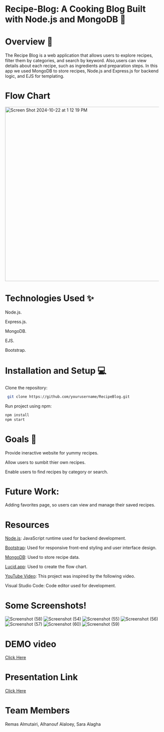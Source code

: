 # Recipe-Blog: A Cooking Blog Built with Node.js and MongoDB 🧩

# Overview 🥘
The Recipe Blog is a web application that allows users to explore recipes, filter them by categories, and search by keyword.
Also,users can view details about each recipe, such as ingredients and preparation steps.
In this app we used MongoDB to store recipes, Node.js and Express.js for backend logic, and EJS for templating.

# Flow Chart
<img width="570" alt="Screen Shot 2024-10-22 at 1 12 19 PM" src="https://github.com/user-attachments/assets/6f074d70-bfcd-48f8-93b6-0a5df1515c53">


# Technologies Used ✨
Node.js.

Express.js.

MongoDB.

EJS.

Bootstrap.

# Installation and Setup 💻
Clone the repository:

```bash
 git clone https://github.com/yourusername/RecipeBlog.git
```
Run project using npm:
```bash
npm install
npm start
```
# Goals 🎯
Provide ineractive website for yummy recipes.

Allow users to sumbit thier own recipes.

Enable users to find recipes by category or search.

# Future Work:

Adding favorites page, so users can view and manage their saved recipes.

# Resources
[Node.js](https://nodejs.org/en): JavaScript runtime used for backend development. 

[Bootstrap](https://getbootstrap.com/): Used for responsive front-end styling and user interface design.

[MongoDB](https://www.mongodb.com/): Used to store recipe data. 

[Lucid.app](https://lucid.app/documents#/home?folder_id=recent): Used to create the flow chart.

[YouTube Video](https://www.youtube.com/watch?time_continue=11189&v=OEdPH4fV7vY&embeds_referring_euri=https%3A%2F%2Fraddy.dev%2F&source_ve_path=MjM4NTE): This project was inspired by the following video.

Visual Studio Code: Code editor used for development.

# Some Screenshots!
![Screenshot (58)](https://github.com/user-attachments/assets/064eb375-e9fd-4704-8524-c1b5848ff66a)
![Screenshot (54)](https://github.com/user-attachments/assets/ec0d9ee9-5e35-4a37-9408-a18f6d4526a4)
![Screenshot (55)](https://github.com/user-attachments/assets/ee8c1c42-658e-4d11-83f2-fe272076283f)
![Screenshot (56)](https://github.com/user-attachments/assets/74542cc8-a0a0-48f0-bffa-c2c01eb5b05d)
![Screenshot (57)](https://github.com/user-attachments/assets/855489f2-b4b5-4cbb-8cad-bad762e095fd)
![Screenshot (60)](https://github.com/user-attachments/assets/cdc0950c-81eb-48b7-afff-5cb9c2df8bc1)
![Screenshot (59)](https://github.com/user-attachments/assets/aa43cfc9-e81d-4e75-a88a-f2a1cbd2a6b1)

# DEMO video

[Click Here](https://imamuedusa-my.sharepoint.com/personal/441019553_sm_imamu_edu_sa/_layouts/15/stream.aspx?id=%2Fpersonal%2F441019553%5Fsm%5Fimamu%5Fedu%5Fsa%2FDocuments%2FAttachments%2FDEmo%201%2Emov&ct=1729790581068&or=OWA%2DNT%2DMail&cid=1838d355%2D440b%2D6d0d%2D132e%2D19d2b49b4712&ga=1&referrer=StreamWebApp%2EWeb&referrerScenario=AddressBarCopied%2Eview%2Edd77c9ca%2Dbf33%2D4014%2D9ebf%2Dee86b69c838c)

# Presentation Link

[Click Here](https://heyzine.com/flip-book/a4b2d6e98f.html#page/10)

# Team Members

Remas Almutairi,
Alhanouf Alaloey,
Sara Alagha

















